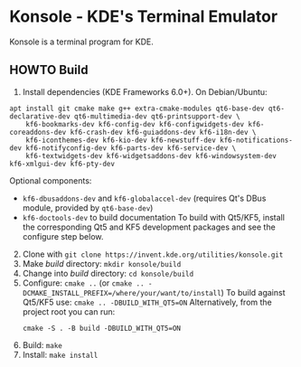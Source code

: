 # Konsole - KDE's Terminal Emulator

Konsole is a terminal program for KDE.


## HOWTO Build

1. Install dependencies (KDE Frameworks 6.0+). On Debian/Ubuntu:
```
apt install git cmake make g++ extra-cmake-modules qt6-base-dev qt6-declarative-dev qt6-multimedia-dev qt6-printsupport-dev \
    kf6-bookmarks-dev kf6-config-dev kf6-configwidgets-dev kf6-coreaddons-dev kf6-crash-dev kf6-guiaddons-dev kf6-i18n-dev \
    kf6-iconthemes-dev kf6-kio-dev kf6-newstuff-dev kf6-notifications-dev kf6-notifyconfig-dev kf6-parts-dev kf6-service-dev \
    kf6-textwidgets-dev kf6-widgetsaddons-dev kf6-windowsystem-dev kf6-xmlgui-dev kf6-pty-dev
```
   Optional components:
   - `kf6-dbusaddons-dev` and `kf6-globalaccel-dev` (requires Qt's DBus module, provided by `qt6-base-dev`)
   - `kf6-doctools-dev` to build documentation
   To build with Qt5/KF5, install the corresponding Qt5 and KF5 development packages and see the configure step below.
2. Clone with `git clone https://invent.kde.org/utilities/konsole.git`
3. Make _build_ directory: `mkdir konsole/build`
4. Change into _build_ directory: `cd konsole/build`
5. Configure: `cmake ..` (or `cmake .. -DCMAKE_INSTALL_PREFIX=/where/your/want/to/install`)
   To build against Qt5/KF5 use: `cmake .. -DBUILD_WITH_QT5=ON`
   Alternatively, from the project root you can run:
   ```
   cmake -S . -B build -DBUILD_WITH_QT5=ON
   ```
6. Build: `make`
7. Install: `make install`



